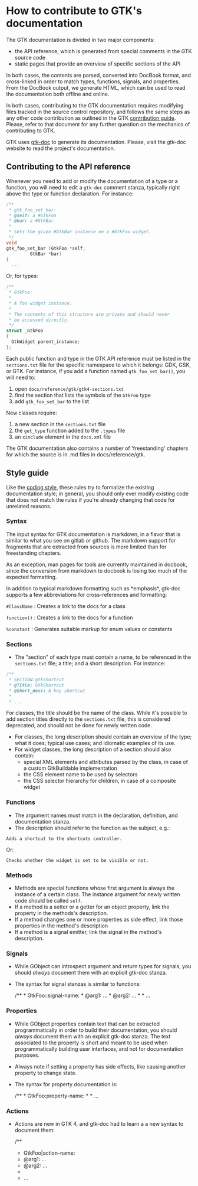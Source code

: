# How to contribute to GTK's documentation

The GTK documentation is divided in two major components:

 - the API reference, which is generated from special comments in the GTK
   source code
 - static pages that provide an overview of specific sections of the API

In both cases, the contents are parsed, converted into DocBook format, and
cross-linked in order to match types, functions, signals, and properties.
From the DocBook output, we generate HTML, which can be used to read the
documentation both offline and online.

In both cases, contributing to the GTK documentation requires modifying
files tracked in the source control repository, and follows the same steps
as any other code contribution as outlined in the GTK [contribution
guide][contributing]. Please, refer to that document for any further
question on the mechanics of contributing to GTK.

GTK uses [gtk-doc][gtkdoc] to generate its documentation. Please, visit the
gtk-doc website to read the project's documentation.

[contributing]: ../../CONTRIBUTING.md
[gtkdoc]: https://wiki.gnome.org/DocumentationProject/GtkDoc

## Contributing to the API reference

Whenever you need to add or modify the documentation of a type or a
function, you will need to edit a `gtk-doc` comment stanza, typically right
above the type or function declaration. For instance:

```c
/**
 * gtk_foo_set_bar:
 * @self: a #GtkFoo
 * @bar: a #GtkBar
 *
 * Sets the given #GtkBar instance on a #GtkFoo widget.
 */
void
gtk_foo_set_bar (GtkFoo *self,
		 GtkBar *bar)
{
  ...
```

Or, for types:

```c
/**
 * GtkFoo:
 *
 * A foo widget instance.
 *
 * The contents of this structure are private and should never
 * be accessed directly.
 */
struct _GtkFoo
{
  GtkWidget parent_instance;
};
```

Each public function and type in the GTK API reference must be listed in the
`sections.txt` file for the specific namespace to which it belongs: GDK,
GSK, or GTK. For instance, if you add a function named `gtk_foo_set_bar()`,
you will need to:

 1. open `docs/reference/gtk/gtk4-sections.txt`
 1. find the section that lists the symbols of the `GtkFoo` type
 1. add `gtk_foo_set_bar` to the list

New classes require:

 1. a new section in the `sections.txt` file
 1. the `get_type` function added to the `.types` file
 1. an `xinclude` element in the `docs.xml` file

The GTK documentation also contains a number of 'freestanding' chapters
for which the source is in .md files in docs/reference/gtk.

## Style guide

Like the [coding style][coding], these rules try to formalize the existing
documentation style; in general, you should only ever modify existing code
that does not match the rules if you're already changing that code for
unrelated reasons.

[coding]: ../CODING-STYLE.md

### Syntax

The input syntax for GTK documentation is markdown, in a flavor that is
similar to what you see on gitlab or github. The markdown support for
fragments that are extracted from sources is more limited than for
freestanding chapters.

As an exception, man pages for tools are currently maintained in docbook,
since the conversion from markdown to docbook is losing too much of the
expected formatting.

In addition to typical markdown formatting such as \*emphasis\*, gtk-doc
supports a few abbreviations for cross-references and formatting:

`#ClassName`
 : Creates a link to the docs for a class

`function()`
 : Creates a link to the docs for a function

`%constant`
 : Generates suitable markup for enum values or constants

### Sections

 - The "section" of each type must contain a name, to be referenced in the
   `sections.txt` file; a title; and a short description. For instance:

```c
/**
 * SECTION:gtkshortcut
 * @Title: GtkShortcut
 * @Short_desc: A key shortcut
 *
 * ...
```

   For classes, the title should be the name of the class. While it's
   possible to add section titles directly to the `sections.txt` file, this
   is considered deprecated, and should not be done for newly written code.
 - For classes, the long description should contain an overview of the type;
   what it does; typical use cases; and idiomatic examples of its use.
 - For widget classes, the long description of a section should also contain:
   - special XML elements and attributes parsed by the class, in case of a
     custom GtkBuildable implementation
   - the CSS element name to be used by selectors
   - the CSS selector hierarchy for children, in case of a composite widget

### Functions

 - The argument names must match in the declaration, definition, and
   documentation stanza.
 - The description should refer to the function as the subject, e.g.:

```
Adds a shortcut to the shortcuts controller.
```

   Or:

```
Checks whether the widget is set to be visible or not.
```

### Methods

 - Methods are special functions whose first argument is always the instance
   of a certain class. The instance argument for newly written code should be
   called `self`.
 - If a method is a setter or a getter for an object property, link the
   property in the methods's description.
 - If a method changes one or more properties as side effect, link those
   properties in the method's description
 - If a method is a signal emitter, link the signal in the method's
   description.

### Signals

 - While GObject can introspect argument and return types for signals,
   you should *always* document them with an explicit gtk-doc stanza.
 - The syntax for signal stanzas is similar to functions:

      /**
       * GtkFoo::signal-name:
       * @arg1: ...
       * @arg2: ...
       *
       * ...

### Properties

 - While GObject properties contain text that can be extracted
   programmatically in order to build their documentation, you should
   *always* document them with an explicit gtk-doc stanza. The text
   associated to the property is short and meant to be used when
   programmatically building user interfaces, and not for documentation
   purposes.
 - Always note if setting a property has side effects, like causing another
   property to change state.
 - The syntax for property documentation is:

      /**
       * GtkFoo:property-name:
       *
       * ...

### Actions

 - Actions are new in GTK 4, and gtk-doc had to learn a a new syntax
   to document them:

     /**
      * GtkFoo|action-name:
      * @arg1: ...
      * @arg2: ...
      *
      * ...

